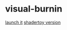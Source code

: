 # visual-burnin

[launch it](https://OscarSaharoy.github.io/visual-burnin)
[shadertoy version](https://www.shadertoy.com/view/DtX3DS)
